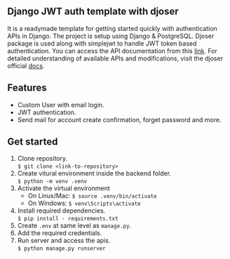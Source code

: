 ## Django JWT auth template with djoser
It is a readymade template for getting started quickly with authentication APIs in Django. 
The project is setup using Django & PostgreSQL. Djoser package is used along with simplejwt to handle JWT token based authentication.
You can access the API documentation from this [link](https://documenter.getpostman.com/view/28093502/2sA3Bj7ZJ9#7982be85-814e-4496-973a-b42141ebe4a7). For detailed understanding of available APIs and modifications, visit the djoser official [docs](https://djoser.readthedocs.io/en/latest/index.html).
## Features
- Custom User with email login.
- JWT authentication.
- Send mail for account create confirmation, forget password and more.

## Get started
1. Clone repository. <br>
    ```$ git clone <link-to-repository>```
2. Create vitural environment inside the backend folder. <br>
    ```$ python -m venv .venv```
3. Activate the virtual environment 
    - On Linux/Mac: ```$ source .venv/bin/activate```
    - On Windows: ```$ venv\Scripts\activate```
4. Install required dependencies. <br>
    ```$ pip install - requirements.txt```
5. Create `.env` at same level as `manage.py`.
6. Add the required credentials.
7. Run server and access the apis. <br>
    `$ python manage.py runserver`